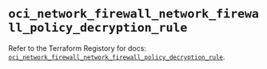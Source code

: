 # `oci_network_firewall_network_firewall_policy_decryption_rule`

Refer to the Terraform Registory for docs: [`oci_network_firewall_network_firewall_policy_decryption_rule`](https://registry.terraform.io/providers/oracle/oci/6.18.0/docs/resources/network_firewall_network_firewall_policy_decryption_rule).
